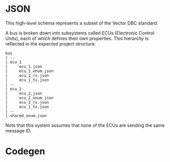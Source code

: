# JSON

This high-level schema represents a subset of the Vector DBC standard.

A bus is broken down into subsystems called ECUs (Electronic Control Units), each of which defines their own properties. This hierarchy is reflected in the expected project structure.
```
bus
| --
| ecu_1
|     ecu_1.json
|     ecu_1_enum.json
|     ecu_1_rx.json
|     ecu_1_tx.json
| --
| ecu_2
|     ecu_2.json
|     ecu_2_enum.json
|     ecu_2_rx.json
|     ecu_1_tx.json
| --
| shared_enum.json
```

Note that this system assumes that none of the ECUs are sending the same message ID.

# Codegen
